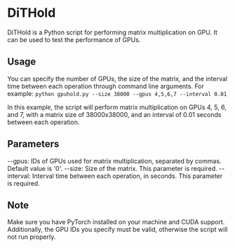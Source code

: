 # DiTHold
DiTHold is a Python script for performing matrix multiplication on GPU. It can be used to test the performance of GPUs.

## Usage
You can specify the number of GPUs, the size of the matrix, and the interval time between each operation through command line arguments. For example:
``` python gpuhold.py --size 38000 --gpus 4,5,6,7 --interval 0.01 ```

In this example, the script will perform matrix multiplication on GPUs 4, 5, 6, and 7, with a matrix size of 38000x38000, and an interval of 0.01 seconds between each operation.

## Parameters
--gpus: IDs of GPUs used for matrix multiplication, separated by commas. Default value is '0'.
--size: Size of the matrix. This parameter is required.
--interval: Interval time between each operation, in seconds. This parameter is required.
## Note
Make sure you have PyTorch installed on your machine and CUDA support. Additionally, the GPU IDs you specify must be valid, otherwise the script will not run properly.
